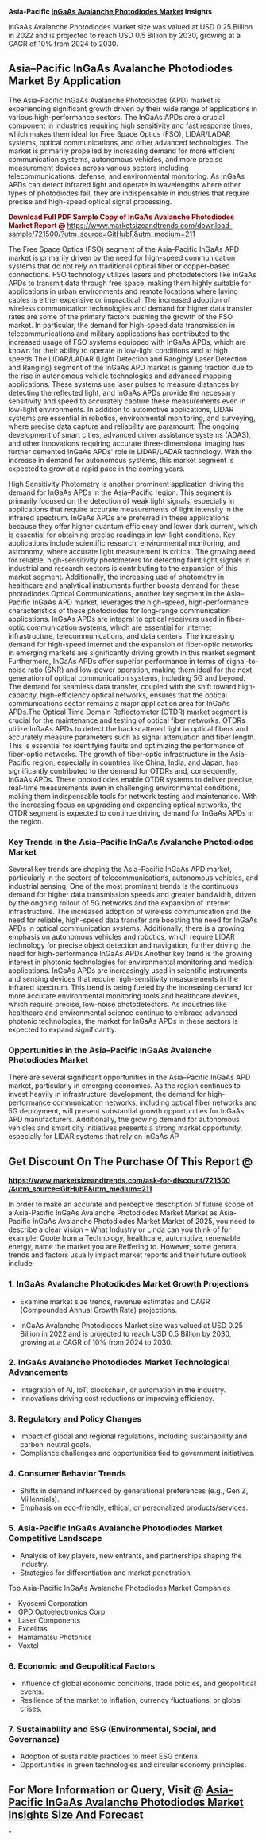 <p><strong>Asia-Pacific&nbsp;<a href=""https://www.marketsizeandtrends.com/download-sample/721500/&amp;utm_source=GitHubF&amp;utm_medium=211"">InGaAs Avalanche Photodiodes Market</a> Insights</strong></p><p>InGaAs Avalanche Photodiodes Market size was valued at USD 0.25 Billion in 2022 and is projected to reach USD 0.5 Billion by 2030, growing at a CAGR of 10% from 2024 to 2030.</p><p><h2>Asia–Pacific InGaAs Avalanche Photodiodes Market By Application</h2><p>The Asia–Pacific InGaAs Avalanche Photodiodes (APD) market is experiencing significant growth driven by their wide range of applications in various high-performance sectors. The InGaAs APDs are a crucial component in industries requiring high sensitivity and fast response times, which makes them ideal for Free Space Optics (FSO), LIDAR/LADAR systems, optical communications, and other advanced technologies. The market is primarily propelled by increasing demand for more efficient communication systems, autonomous vehicles, and more precise measurement devices across various sectors including telecommunications, defense, and environmental monitoring. As InGaAs APDs can detect infrared light and operate in wavelengths where other types of photodiodes fail, they are indispensable in industries that require precise and high-speed optical signal processing.<p><strong><span style="color: #800000;">Download Full PDF Sample Copy of InGaAs Avalanche Photodiodes Market Report @</span>&nbsp;</strong><a href="https://www.marketsizeandtrends.com/download-sample/721500/?utm_source=GitHubF&amp;utm_medium=211" target="_blank">https://www.marketsizeandtrends.com/download-sample/721500/?utm_source=GitHubF&amp;utm_medium=211</a></p></p><p>The Free Space Optics (FSO) segment of the Asia–Pacific InGaAs APD market is primarily driven by the need for high-speed communication systems that do not rely on traditional optical fiber or copper-based connections. FSO technology utilizes lasers and photodetectors like InGaAs APDs to transmit data through free space, making them highly suitable for applications in urban environments and remote locations where laying cables is either expensive or impractical. The increased adoption of wireless communication technologies and demand for higher data transfer rates are some of the primary factors pushing the growth of the FSO market. In particular, the demand for high-speed data transmission in telecommunications and military applications has contributed to the increased usage of FSO systems equipped with InGaAs APDs, which are known for their ability to operate in low-light conditions and at high speeds.The LIDAR/LADAR (Light Detection and Ranging/ Laser Detection and Ranging) segment of the InGaAs APD market is gaining traction due to the rise in autonomous vehicle technologies and advanced mapping applications. These systems use laser pulses to measure distances by detecting the reflected light, and InGaAs APDs provide the necessary sensitivity and speed to accurately capture these measurements even in low-light environments. In addition to automotive applications, LIDAR systems are essential in robotics, environmental monitoring, and surveying, where precise data capture and reliability are paramount. The ongoing development of smart cities, advanced driver assistance systems (ADAS), and other innovations requiring accurate three-dimensional imaging has further cemented InGaAs APDs' role in LIDAR/LADAR technology. With the increase in demand for autonomous systems, this market segment is expected to grow at a rapid pace in the coming years.<p>High Sensitivity Photometry is another prominent application driving the demand for InGaAs APDs in the Asia–Pacific region. This segment is primarily focused on the detection of weak light signals, especially in applications that require accurate measurements of light intensity in the infrared spectrum. InGaAs APDs are preferred in these applications because they offer higher quantum efficiency and lower dark current, which is essential for obtaining precise readings in low-light conditions. Key applications include scientific research, environmental monitoring, and astronomy, where accurate light measurement is critical. The growing need for reliable, high-sensitivity photometers for detecting faint light signals in industrial and research sectors is contributing to the expansion of this market segment. Additionally, the increasing use of photometry in healthcare and analytical instruments further boosts demand for these photodiodes.Optical Communications, another key segment in the Asia–Pacific InGaAs APD market, leverages the high-speed, high-performance characteristics of these photodiodes for long-range communication applications. InGaAs APDs are integral to optical receivers used in fiber-optic communication systems, which are essential for internet infrastructure, telecommunications, and data centers. The increasing demand for high-speed internet and the expansion of fiber-optic networks in emerging markets are significantly driving growth in this market segment. Furthermore, InGaAs APDs offer superior performance in terms of signal-to-noise ratio (SNR) and low-power operation, making them ideal for the next generation of optical communication systems, including 5G and beyond. The demand for seamless data transfer, coupled with the shift toward high-capacity, high-efficiency optical networks, ensures that the optical communications sector remains a major application area for InGaAs APDs.The Optical Time Domain Reflectometer (OTDR) market segment is crucial for the maintenance and testing of optical fiber networks. OTDRs utilize InGaAs APDs to detect the backscattered light in optical fibers and accurately measure parameters such as signal attenuation and fiber length. This is essential for identifying faults and optimizing the performance of fiber-optic networks. The growth of fiber-optic infrastructure in the Asia-Pacific region, especially in countries like China, India, and Japan, has significantly contributed to the demand for OTDRs and, consequently, InGaAs APDs. These photodiodes enable OTDR systems to deliver precise, real-time measurements even in challenging environmental conditions, making them indispensable tools for network testing and maintenance. With the increasing focus on upgrading and expanding optical networks, the OTDR segment is expected to continue driving demand for InGaAs APDs in the region.<h3>Key Trends in the Asia–Pacific InGaAs Avalanche Photodiodes Market</h3><p>Several key trends are shaping the Asia–Pacific InGaAs APD market, particularly in the sectors of telecommunications, autonomous vehicles, and industrial sensing. One of the most prominent trends is the continuous demand for higher data transmission speeds and greater bandwidth, driven by the ongoing rollout of 5G networks and the expansion of internet infrastructure. The increased adoption of wireless communication and the need for reliable, high-speed data transfer are boosting the need for InGaAs APDs in optical communication systems. Additionally, there is a growing emphasis on autonomous vehicles and robotics, which require LIDAR technology for precise object detection and navigation, further driving the need for high-performance InGaAs APDs.Another key trend is the growing interest in photonic technologies for environmental monitoring and medical applications. InGaAs APDs are increasingly used in scientific instruments and sensing devices that require high-sensitivity measurements in the infrared spectrum. This trend is being fueled by the increasing demand for more accurate environmental monitoring tools and healthcare devices, which require precise, low-noise photodetectors. As industries like healthcare and environmental science continue to embrace advanced photonic technologies, the market for InGaAs APDs in these sectors is expected to expand significantly.<h3>Opportunities in the Asia–Pacific InGaAs Avalanche Photodiodes Market</h3><p>There are several significant opportunities in the Asia–Pacific InGaAs APD market, particularly in emerging economies. As the region continues to invest heavily in infrastructure development, the demand for high-performance communication networks, including optical fiber networks and 5G deployment, will present substantial growth opportunities for InGaAs APD manufacturers. Additionally, the growing demand for autonomous vehicles and smart city initiatives presents a strong market opportunity, especially for LIDAR systems that rely on InGaAs AP</p><h2><strong>Get Discount On The Purchase Of This Report @&nbsp;</strong></h2><p><strong><a href=""https://www.marketsizeandtrends.com/ask-for-discount/721500/&amp;utm_source=GitHubF&amp;utm_medium=211"" target=""_blank"">https://www.marketsizeandtrends.com/ask-for-discount/721500<br />/&amp;utm_source=GitHubF&amp;utm_medium=211</a></strong></p><p>In order to make an accurate and perceptive description of future scope of a Asia-Pacific&nbsp;InGaAs Avalanche Photodiodes Market Market as Asia-Pacific&nbsp;InGaAs Avalanche Photodiodes Market Market of 2025, you need to describe a clear Vision &ndash; What Industry or Linda can you think of for example: Quote from a Technology, healthcare, automotive, renewable energy, name the market you are Reffering to. However, some general trends and factors usually impact market reports and their future outlook include:</p><h3>1.&nbsp;<strong>InGaAs Avalanche Photodiodes Market Growth Projections</strong></h3><ul><li>Examine market size trends, revenue estimates and CAGR (Compounded Annual Growth Rate) projections.</li><li><p>InGaAs Avalanche Photodiodes Market size was valued at USD 0.25 Billion in 2022 and is projected to reach USD 0.5 Billion by 2030, growing at a CAGR of 10% from 2024 to 2030.</p></li></ul><h3>2.&nbsp;<strong>InGaAs Avalanche Photodiodes Market Technological Advancements</strong></h3><ul><li>Integration of AI, IoT, blockchain, or automation in the industry.</li><li>Innovations driving cost reductions or improving efficiency.</li></ul><h3>3.&nbsp;<strong>Regulatory and Policy Changes</strong></h3><ul><li>Impact of global and regional regulations, including sustainability and carbon-neutral goals.</li><li>Compliance challenges and opportunities tied to government initiatives.</li></ul><h3>4.&nbsp;<strong>Consumer Behavior Trends</strong></h3><ul><li>Shifts in demand influenced by generational preferences (e.g., Gen Z, Millennials).</li><li>Emphasis on eco-friendly, ethical, or personalized products/services.</li></ul><h3>5.&nbsp;<strong>Asia-Pacific InGaAs Avalanche Photodiodes Market Competitive Landscape</strong></h3><ul><li>Analysis of key players, new entrants, and partnerships shaping the industry.</li><li>Strategies for differentiation and market penetration.</li></ul><p data-pm-slice=""1 1 []"">Top Asia-Pacific InGaAs Avalanche Photodiodes Market Companies</p><div data-test-id=""""><p><li>Kyosemi Corporation</li><li> GPD Optoelectronics Corp</li><li> Laser Components</li><li> Excelitas</li><li> Hamamatsu Photonics</li><li> Voxtel</li></p></div><h3>6.&nbsp;<strong>Economic and Geopolitical Factors</strong></h3><ul><li>Influence of global economic conditions, trade policies, and geopolitical events.</li><li>Resilience of the market to inflation, currency fluctuations, or global crises.</li></ul><h3>7.&nbsp;<strong>Sustainability and ESG (Environmental, Social, and Governance)</strong></h3><ul><li>Adoption of sustainable practices to meet ESG criteria.</li><li>Opportunities in green technologies and circular economy principles.</li></ul><h2><strong>For More Information or Query, Visit @&nbsp;</strong><a href=""https://www.verifiedmarketreports.com/product/ingaas-avalanche-photodiodes-market/"" target=""_blank"">Asia-Pacific InGaAs Avalanche Photodiodes Market Insights Size And Forecast</a></h2>"

